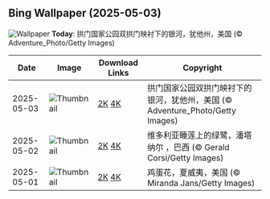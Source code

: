 
  ## Bing Wallpaper (2025-05-03)
  ![Wallpaper](https://cn.bing.com/th?id=OHR.ArchesGalaxy_ZH-CN0954505086_UHD.jpg&w=1024) **Today**: 拱门国家公园双拱门映衬下的银河，犹他州，美国 (© Adventure_Photo/Getty Images)
  


  | Date       | Image      | Download Links    | Copyright    |
  |------------|------------|-------------------|--------------|
  | 2025-05-03 | ![Thumbnail](https://cn.bing.com/th?id=OHR.ArchesGalaxy_ZH-CN0954505086_UHD.jpg&w=384&h=216) | [2K](https://cn.bing.com/th?id=OHR.ArchesGalaxy_ZH-CN0954505086_UHD.jpg&w=2560&h=1440) [4K](https://cn.bing.com/th?id=OHR.ArchesGalaxy_ZH-CN0954505086_UHD.jpg&w=3840&h=2160) | 拱门国家公园双拱门映衬下的银河，犹他州，美国 (© Adventure_Photo/Getty Images) |
  | 2025-05-02 | ![Thumbnail](https://cn.bing.com/th?id=OHR.BrazilHeron_ZH-CN7200229300_UHD.jpg&w=384&h=216) | [2K](https://cn.bing.com/th?id=OHR.BrazilHeron_ZH-CN7200229300_UHD.jpg&w=2560&h=1440) [4K](https://cn.bing.com/th?id=OHR.BrazilHeron_ZH-CN7200229300_UHD.jpg&w=3840&h=2160) | 维多利亚睡莲上的绿鹭，潘塔纳尔 ，巴西 (© Gerald Corsi/Getty Images) |
  | 2025-05-01 | ![Thumbnail](https://cn.bing.com/th?id=OHR.PinkPlumeria_ZH-CN3890147555_UHD.jpg&w=384&h=216) | [2K](https://cn.bing.com/th?id=OHR.PinkPlumeria_ZH-CN3890147555_UHD.jpg&w=2560&h=1440) [4K](https://cn.bing.com/th?id=OHR.PinkPlumeria_ZH-CN3890147555_UHD.jpg&w=3840&h=2160) | 鸡蛋花，夏威夷，美国 (© Miranda Jans/Getty Images) |